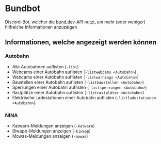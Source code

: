 # Bundbot
Discord-Bot, welcher die [bund.dev-API](https://bund.dev/) nutzt, um mehr (oder weniger) hilfreiche Informationen anzuzeigen

## Informationen, welche angezeigt werden können
### Autobahn
- Alle Autobahnen auflisten (`-list`)
- Webcams einer Autobahn auflisten (`-listwebcams <Autobahn>`)
- Webcams einer Autobahn auflisten (`-listwarnings <Autobahn>`)
- Baustellen einer Autobahn auflisten (`-listbaustellen <Autobahn>`)
- Sperrungen einer Autobahn auflisten (`-listsperrungen <Autobahn>`)
- Rastplätze einer Autobahn auflisten (`-listrastplätze <Autobahn>`)
- Elektrische Ladestationen einer Autobahn auflisten (`-listladestationen <Autobahn>`)
### NINA
- Katwarn-Meldungen anzeigen (`-katwarn`)
- Biwapp-Meldungen anzeigen (`-biwapp`)
- Mowas-Meldungen anzeigen (`-mowas`)
